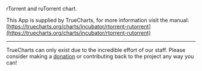 rTorrent and ruTorrent chart.

This App is supplied by TrueCharts, for more information visit the manual: [https://truecharts.org/charts/incubator/rtorrent-rutorrent](https://truecharts.org/charts/incubator/rtorrent-rutorrent)

---

TrueCharts can only exist due to the incredible effort of our staff.
Please consider making a [donation](https://truecharts.org/sponsor) or contributing back to the project any way you can!
